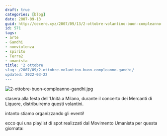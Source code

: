 ```yaml
---
draft: true
categories: [blog]
date: 2007-09-13
guid: http://cecere.xyz/2007/09/13/2-ottobre-volantino-buon-compleanno-gandhi/
id: 571
tags:
- arte
- Gandhi
- nonviolenza
- spirito
- Terra2
- umanista
title: '2 ottobre
slug: /2007/09/2-ottobre-volantino-buon-compleanno-gandhi/
updated: 2022-03-22
---
```


![2-ottobre-buon-compleanno-gandhi.jpg](http://cecere.xyz/wp-content/uploads/sites/3/2007/09/2-ottobre-buon-compleanno-gandhi.jpg)

stasera alla festa dell'Unità a Milano, durante il concerto dei Mercanti di Liquore, distribuiremo questi volantini.
  
intanto stiamo organizzando gli eventi!

ecco qui una playlist di spot realizzati dal Movimento Umanista per questa giornata: